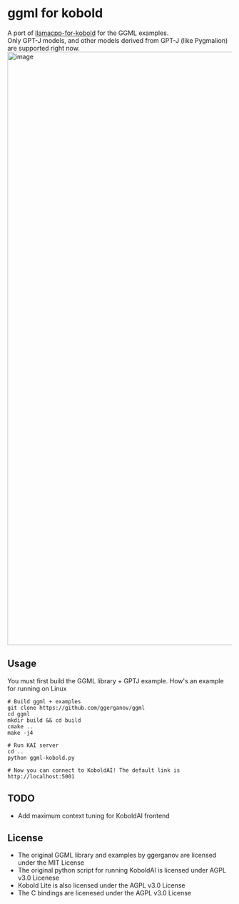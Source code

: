# ggml for kobold
A port of [llamacpp-for-kobold](https://github.com/LostRuins/llamacpp-for-kobold) for the GGML examples.  
Only GPT-J models, and other models derived from GPT-J (like Pygmalion) are supported right now. 
<img width="1329" alt="image" src="https://user-images.githubusercontent.com/14863137/228918669-1a611159-e1c5-47e5-92e8-57d43617d838.png">

## Usage
You must first build the GGML library + GPTJ example. How's an example for running on Linux
```
# Build ggml + examples
git clone https://github.com/ggerganov/ggml
cd ggml
mkdir build && cd build
cmake ..
make -j4

# Run KAI server
cd ..
python ggml-kobold.py

# Now you can connect to KoboldAI! The default link is http://localhost:5001
```

## TODO
* Add maximum context tuning for KoboldAI frontend

## License
* The original GGML library and examples by ggerganov are licensed under the MIT License
* The original python script for running KoboldAI is licensed under AGPL v3.0 Licenese
* Kobold Lite is also licensed under the AGPL v3.0 License
* The C bindings are licenesed under the AGPL v3.0 License
